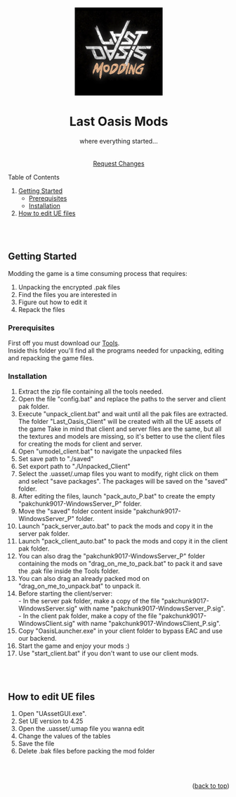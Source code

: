 <!-- readme-top -->
<a name="readme-top"></a>


<!-- LOGO -->
<br />
<div align="center">
  <a href="https://github.com/iamBVC/Last-Oasis-Mods">
    <img src="images/logo.png" alt="Logo" height="200">
  </a>

  <h1 align="center">Last Oasis Mods</h1>

  <p align="center">
    where everything started...
    <br />
    <br />
    <br />
    <a href="https://github.com/iamBVC/Last-Oasis-Mods/issues">Request Changes</a>
    <br />
  </p>
</div>



<!-- TABLE OF CONTENTS -->
  <summary>Table of Contents</summary>
  <ol>
    <li>
      <a href="#getting-started">Getting Started</a>
      <ul>
        <li><a href="#prerequisites">Prerequisites</a></li>
        <li><a href="#installation">Installation</a></li>
      </ul>
    </li>
    <li>
      <a href="#how-to-edit-ue-files">How to edit UE files</a>
    </li>
  </ol>
<br />
<br />

<!-- GETTING STARTED -->
## Getting Started

Modding the game is a time consuming process that requires:
<ol>
  <li>
    Unpacking the encrypted .pak files
  </li>
  <li>
    Find the files you are interested in
  </li>
  <li>
    Figure out how to edit it
  </li>
  <li>
    Repack the files
  </li>
</ol>


<!-- Prerequisites -->
### Prerequisites
First off you must download our <a href="https://github.com/iamBVC/Last-Oasis-Mods/blob/master/Tools">Tools</a>.<br />
Inside this folder you'll find all the programs needed for unpacking, editing and repacking the game files.
<br />


<!-- Installation -->
### Installation
<ol>
  <li>
    Extract the zip file containing all the tools needed.
  </li>
  <li>
    Open the file "config.bat" and replace the paths to the server and client pak folder.
  </li>
  <li>
    Execute "unpack_client.bat" and wait until all the pak files are extracted.
	The folder "Last_Oasis_Client" will be created with all the UE assets of the game
	Take in mind that client and server files are the same, but all the textures and models are missing, so it's better to use the client files for creating the mods for client and server.
  </li>
  <li>
    Open "umodel_client.bat" to navigate the unpacked files
  </li>
  <li>
    Set save path to "./saved"
  </li>
  <li>
    Set export path to "./Unpacked_Client"
  </li>
  <li>
    Select the .uasset/.umap files you want to modify, right click on them and select "save packages".
    The packages will be saved on the "saved" folder.
  </li>
  <li>
    After editing the files, launch "pack_auto_P.bat" to create the empty "pakchunk9017-WindowsServer_P" folder.
  </li>
  <li>
    Move the "saved" folder content inside "pakchunk9017-WindowsServer_P" folder.
  </li>
  <li>
    Launch "pack_server_auto.bat" to pack the mods and copy it in the server pak folder.
  </li>
  <li>
    Launch "pack_client_auto.bat" to pack the mods and copy it in the client pak folder.
  </li>
  <li>
    You can also drag the "pakchunk9017-WindowsServer_P" folder containing the mods on "drag_on_me_to_pack.bat" to pack it and save the .pak file inside the Tools folder.
  </li>
  <li>
    You can also drag an already packed mod on "drag_on_me_to_unpack.bat" to unpack it.
  </li>
  <li>
    Before starting the client/server:
    <br />- In the server pak folder, make a copy of the file "pakchunk9017-WindowsServer.sig" with name "pakchunk9017-WindowsServer_P.sig".
	<br />- In the client pak folder, make a copy of the file "pakchunk9017-WindowsClient.sig" with name "pakchunk9017-WindowsClient_P.sig".
  </li>
  <li>
    Copy "OasisLauncher.exe" in your client folder to bypass EAC and use our backend.
  </li>
  <li>
    Start the game and enjoy your mods :)
  </li>
  <li>
    Use "start_client.bat" if you don't want to use our client mods.
  </li>
</ol>
<br />
<br />


<!-- How to edit UE files -->
## How to edit UE files
<ol>
  <li>
    Open "UAssetGUI.exe".
  </li>
  <li>
    Set UE version to 4.25
  </li>
  <li>
    Open the .uasset/.umap file you wanna edit
  </li>
  <li>
    Change the values of the tables
  </li>
  <li>
    Save the file
  </li>
  <li>
    Delete .bak files before packing the mod folder
  </li>
</ol>
<br />
<br />


<p align="right">(<a href="#readme-top">back to top</a>)</p>
